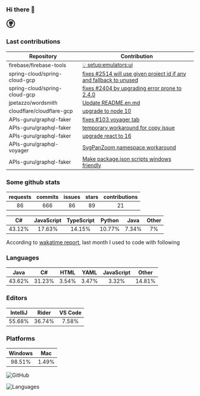 ### Hi there 👋

<img src="icon.svg" width="24" />

### Last contributions

<!-- github contributions start -->
| Repository                    | Contribution                                                                                                                      |
| ----------------------------- | --------------------------------------------------------------------------------------------------------------------------------- |
| firebase/firebase-tools       | [💡 setup:emulators:ui](https://github.com/firebase/firebase-tools/pull/3152)                                                     |
| spring-cloud/spring-cloud-gcp | [fixes #2514 will use given project id if any and fallback to unused](https://github.com/spring-cloud/spring-cloud-gcp/pull/2625) |
| spring-cloud/spring-cloud-gcp | [fixes #2404 by upgrading error prone to 2.4.0](https://github.com/spring-cloud/spring-cloud-gcp/pull/2624)                       |
| jpetazzo/wordsmith            | [Update README.en.md](https://github.com/jpetazzo/wordsmith/pull/4)                                                               |
| cloudflare/cloudflare-gcp     | [upgrade to node 10](https://github.com/cloudflare/cloudflare-gcp/pull/45)                                                        |
| APIs-guru/graphql-faker       | [fixes #103 voyager tab](https://github.com/APIs-guru/graphql-faker/pull/116)                                                     |
| APIs-guru/graphql-faker       | [temporary workaround for copy issue](https://github.com/APIs-guru/graphql-faker/pull/115)                                        |
| APIs-guru/graphql-faker       | [upgrade react to 16](https://github.com/APIs-guru/graphql-faker/pull/111)                                                        |
| APIs-guru/graphql-voyager     | [SvgPanZoom namespace workaround](https://github.com/APIs-guru/graphql-voyager/pull/165)                                          |
| APIs-guru/graphql-faker       | [Make package.json scripts windows friendly](https://github.com/APIs-guru/graphql-faker/pull/102)                                 |
<!-- github contributions end -->

### Some github stats

<!-- github stats start -->
|  requests | commits |  issues | stars | contributions |
| :-------: | :-----: | :-----: | :---: | :-----------: |
|     86    |   666   |    86   |   89  |       21      |
<!-- github stats end -->

<!-- github langs start -->
|    C#   |  JavaScript |  TypeScript |  Python |  Java | Other |
| :-----: | :---------: | :---------: | :-----: | :---: | :---: |
|  43.12% |    17.63%   |    14.15%   |  10.77% | 7.34% |   7%  |
<!-- github langs end -->

According to [wakatime report](https://wakatime.com/@mac), last month I used to code with following

### Languages

<!-- wakatime languages start -->
|   Java  |    C#   |  HTML |  YAML |  JavaScript |  Other  |
| :-----: | :-----: | :---: | :---: | :---------: | :-----: |
|  43.62% |  31.23% | 3.54% | 3.47% |    3.32%    |  14.81% |
<!-- wakatime languages end -->

### Editors

<!-- wakatime editors start -->
|  IntelliJ |  Rider  | VS Code |
| :-------: | :-----: | :-----: |
|   55.68%  |  36.74% |  7.58%  |
<!-- wakatime editors end -->

### Platforms

<!-- wakatime platforms start -->
| Windows |  Mac  |
| :-----: | :---: |
|  98.51% | 1.49% |
<!-- wakatime platforms end -->


![GitHub](https://github-readme-stats.vercel.app/api?username=mac2000&count_private=true&hide_title=true)

![Languages](https://github-readme-stats.vercel.app/api/top-langs/?username=mac2000&hide_title=true)







